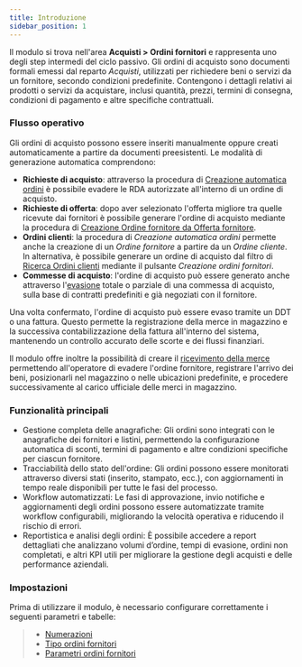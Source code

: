 ```yaml
---
title: Introduzione
sidebar_position: 1
---
```


Il modulo si trova nell'area **Acquisti > Ordini fornitori** e rappresenta uno degli step intermedi del ciclo passivo. Gli ordini di acquisto sono documenti formali emessi dal reparto *Acquisti*, utilizzati per richiedere beni o servizi da un fornitore, secondo condizioni predefinite. Contengono i dettagli relativi ai prodotti o servizi da acquistare, inclusi quantità, prezzi, termini di consegna, condizioni di pagamento e altre specifiche contrattuali.   

### **Flusso operativo**

Gli ordini di acquisto possono essere inseriti manualmente oppure creati automaticamente a partire da documenti preesistenti. Le modalità di generazione automatica comprendono:    

- **Richieste di acquisto**: attraverso la procedura di [Creazione automatica ordini](/docs/purchase/purchase-orders/procedures/create-purchase-orders-from-purchase-requests) è possibile evadere le RDA autorizzate all'interno di un ordine di acquisto.    
- **Richieste di offerta**: dopo aver selezionato l'offerta migliore tra quelle ricevute dai fornitori è possibile generare l'ordine di acquisto mediante la procedura di [Creazione Ordine fornitore da Offerta fornitore](/docs/purchase/offer-request/procedures/order-creation).   
- **Ordini clienti**: la procedura di *Creazione automatica ordini* permette anche la creazione di un *Ordine fornitore* a partire da un *Ordine cliente*. In alternativa, è possibile generare un ordine di acquisto dal filtro di [Ricerca Ordini clienti](/docs/sales/sales-orders/search-sales-orders) mediante il pulsante *Creazione ordini fornitori*.    
- **Commesse di acquisto**: l'ordine di acquisto può essere generato anche attraverso l'[evasione](/docs/purchase/purchase-orders/insert-purchase-orders/header-procedures) totale o parziale di una commessa di acquisto, sulla base di contratti predefiniti e già negoziati con il fornitore.   

Una volta confermato, l'ordine di acquisto può essere evaso tramite un DDT o una fattura. Questo permette la registrazione della merce in magazzino e la successiva contabilizzazione della fattura all'interno del sistema, mantenendo un controllo accurato delle scorte e dei flussi finanziari.

Il modulo offre inoltre la possibilità di creare il [ricevimento della merce](/docs/purchase/goods-reception/receipt-goods-form-settings-and-structure) permettendo all'operatore di evadere l'ordine fornitore, registrare l'arrivo dei beni, posizionarli nel magazzino o nelle ubicazioni predefinite, e procedere successivamente al carico ufficiale delle merci in magazzino.

### **Funzionalità principali**

- Gestione completa delle anagrafiche: Gli ordini sono integrati con le anagrafiche dei fornitori e listini, permettendo la configurazione automatica di sconti, termini di pagamento e altre condizioni specifiche per ciascun fornitore. 
- Tracciabilità dello stato dell'ordine: Gli ordini possono essere monitorati attraverso diversi stati (inserito, stampato, ecc.), con aggiornamenti in tempo reale disponibili per tutte le fasi del processo.
- Workflow automatizzati: Le fasi di approvazione, invio notifiche e aggiornamenti degli ordini possono essere automatizzate tramite workflow configurabili, migliorando la velocità operativa e riducendo il rischio di errori.
- Reportistica e analisi degli ordini: È possibile accedere a report dettagliati che analizzano volumi d’ordine, tempi di evasione, ordini non completati, e altri KPI utili per migliorare la gestione degli acquisti e delle performance aziendali.

### **Impostazioni**

Prima di utilizzare il modulo, è necessario configurare correttamente i seguenti parametri e tabelle: 
> - [Numerazioni](/docs/configurations/tables/fluentis-numerations)    
> - [Tipo ordini fornitori](/docs/configurations/tables/purchase/purchase-orders-type) 
> - [Parametri ordini fornitori](/docs/configurations/parameters/purchase/purchase-orders-parameters)

